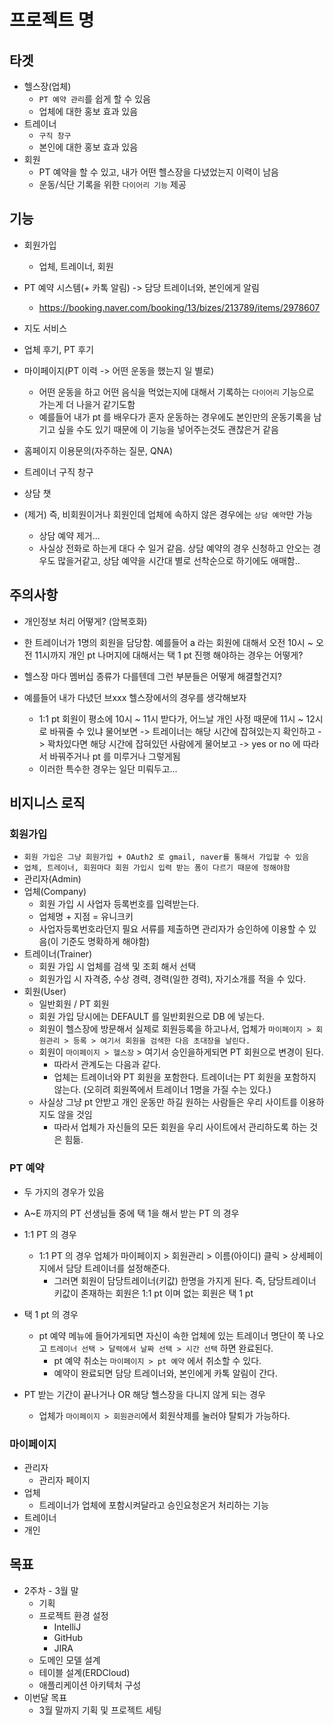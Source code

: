 # 프로젝트 명

## 타겟

- 헬스장(업체)
    - `PT 예약 관리`를 쉽게 할 수 있음
    - 업체에 대한 홍보 효과 있음
- 트레이너
    - `구직 창구`
    - 본인에 대한 홍보 효과 있음
- 회원
    - PT 예약을 할 수 있고, 내가 어떤 헬스장을 다녔었는지 이력이 남음
    - 운동/식단 기록을 위한 `다이어리 기능` 제공

## 기능

- 회원가입
    - 업체, 트레이너, 회원
- PT 예약 시스템(+ 카톡 알림) -> 담당 트레이너와, 본인에게 알림
    - https://booking.naver.com/booking/13/bizes/213789/items/2978607
- 지도 서비스
- 업체 후기, PT 후기
- 마이페이지(PT 이력 -> 어떤 운동을 했는지 일 별로)
    - 어떤 운동을 하고 어떤 음식을 먹었는지에 대해서 기록하는 `다이어리` 기능으로 가는게 더 나을거 같기도함
    - 예를들어 내가 pt 를 배우다가 혼자 운동하는 경우에도 본인만의 운동기록을 남기고 싶을 수도 있기 때문에 이 기능을 넣어주는것도 괜찮은거 같음
- 홈페이지 이용문의(자주하는 질문, QNA)
- 트레이너 구직 창구
- 상담 챗

- (제거) 즉, 비회원이거나 회원인데 업체에 속하지 않은 경우에는 `상담 예약`만 가능
    - 상담 예약 제거... 
    - 사실상 전화로 하는게 대다 수 일거 같음. 상담 예약의 경우 신청하고 안오는 경우도 많을거같고, 상담 예약을 시간대 별로 선착순으로 하기에도 애매함..

## 주의사항

- 개인정보 처리 어떻게? (암복호화)
- 한 트레이너가 1명의 회원을 담당함. 예를들어 a 라는 회원에 대해서 오전 10시 ~ 오전 11시까지 개인 pt 나머지에 대해서는 택 1 pt 진행 해야하는 경우는 어떻게?
- 헬스장 마다 멤버십 종류가 다를텐데 그런 부분들은 어떻게 해결할건지?

- 예를들어 내가 다녔던 브xxx 헬스장에서의 경우를 생각해보자
    - 1:1 pt 회원이 평소에 10시 ~ 11시 받다가, 어느날 개인 사정 때문에 11시 ~ 12시로 바꿔줄 수 있냐 물어보면 -> 트레이너는 해당 시간에 잡혀있는지 확인하고 -> 꽉차있다면 해당 시간에 잡혀있던 사람에게 물어보고 -> yes or no 에 따라서 바꿔주거나 pt 를 미루거나 그렇게됨
    - 이러한 특수한 경우는 일단 미뤄두고...

## 비지니스 로직

### 회원가입

- `회원 가입은 그냥 회원가입 + OAuth2 로 gmail, naver를 통해서 가입할 수 있음`
- `업체, 트레이너, 회원마다 회원 가입시 입력 받는 폼이 다르기 때문에 정해야함`
- 관리자(Admin)
- 업체(Company)
    - 회원 가입 시 사업자 등록번호를 입력받는다.
    - 업체명 + 지점 = 유니크키
    - 사업자등록번호라던지 필요 서류를 제출하면 관리자가 승인하에 이용할 수 있음(이 기준도 명확하게 해야함)
- 트레이너(Trainer)
    - 회원 가입 시 업체를 검색 및 조회 해서 선택
    - 회원가입 시 자격증, 수상 경력, 경력(일한 경력), 자기소개를 적을 수 있다.
- 회원(User) 
    - 일반회원 / PT 회원
    - 회원 가입 당시에는 DEFAULT 를 일반회원으로 DB 에 넣는다.
    - 회원이 헬스장에 방문해서 실제로 회원등록을 하고나서, 업체가 `마이페이지 > 회원관리 > 등록 > 여기서 회원을 검색한 다음 초대장을 날린다.`
    - 회원이 `마이페이지 > 헬스장` > 여기서 승인을하게되면 PT 회원으로 변경이 된다.
        - 따라서 관계도는 다음과 같다.
        - 업체는 트레이너와 PT 회원을 포함한다. 트레이너는 PT 회원을 포함하지 않는다. (오히려 회원쪽에서 트레이너 1명을 가질 수는 있다.)
    - 사실상 그냥 pt 안받고 개인 운동만 하길 원하는 사람들은 우리 사이트를 이용하지도 않을 것임
        - 따라서 업체가 자신들의 모든 회원을 우리 사이트에서 관리하도록 하는 것은 힘듦.

### PT 예약

- 두 가지의 경우가 있음
- A~E 까지의 PT 선생님들 중에 택 1을 해서 받는 PT 의 경우
- 1:1 PT 의 경우
    - 1:1 PT 의 경우 업체가 마이페이지 > 회원관리 > 이름(아이디) 클릭 > 상세페이지에서 담당 트레이너를 설정해준다.
        - 그러면 회원이 담당트레이너(키값) 한명을 가지게 된다. 즉, 담당트레이너 키값이 존재하는 회원은 1:1 pt 이며 없는 회원은 택 1 pt
- 택 1 pt 의 경우
    - pt 예약 메뉴에 들어가게되면 자신이 속한 업체에 있는 트레이너 명단이 쭉 나오고 `트레이너 선택 > 달력에서 날짜 선택 > 시간 선택` 하면 완료된다.
        - pt 예약 취소는 `마이페이지 > pt 예약` 에서 취소할 수 있다.
        - 예약이 완료되면 담당 트레이너와, 본인에게 카톡 알림이 간다.

- PT 받는 기간이 끝나거나 OR 해당 헬스장을 다니지 않게 되는 경우
    - 업체가 `마이페이지 > 회원관리`에서 회원삭제를 눌러야 탈퇴가 가능하다.

### 마이페이지

- 관리자
    - 관리자 페이지
- 업체
    - 트레이너가 업체에 포함시켜달라고 승인요청온거 처리하는 기능
- 트레이너
- 개인

## 목표

- 2주차 - 3월 말
    - 기획 
    - 프로젝트 환경 설정
        - IntelliJ
        - GitHub
        - JIRA
    - 도메인 모델 설계
    - 테이블 설계(ERDCloud)
    - 애플리케이션 아키텍처 구성
- 이번달 목표
    - 3월 말까지 기획 및 프로젝트 세팅 


